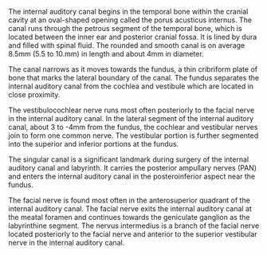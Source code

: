 The internal auditory canal begins in the temporal bone within the cranial cavity at an oval-shaped opening called the porus acusticus internus. The canal runs through the petrous segment of the temporal bone, which is located between the inner ear and posterior cranial fossa. It is lined by dura and filled with spinal fluid. The rounded and smooth canal is on average 8.5mm (5.5 to 10.mm) in length and about 4mm in diameter.

The canal narrows as it moves towards the fundus, a thin cribriform plate of bone that marks the lateral boundary of the canal. The fundus separates the internal auditory canal from the cochlea and vestibule which are located in close proximity.

The vestibulocochlear nerve runs most often posteriorly to the facial nerve in the internal auditory canal. In the lateral segment of the internal auditory canal, about 3 to -4mm from the fundus, the cochlear and vestibular nerves join to form one common nerve. The vestibular portion is further segmented into the superior and inferior portions at the fundus.

The singular canal is a significant landmark during surgery of the internal auditory canal and labyrinth. It carries the posterior ampullary nerves (PAN) and enters the internal auditory canal in the posteroinferior aspect near the fundus.

The facial nerve is found most often in the anterosuperior quadrant of the internal auditory canal. The facial nerve exits the internal auditory canal at the meatal foramen and continues towards the geniculate ganglion as the labyrinthine segment. The nervus intermedius is a branch of the facial nerve located posteriorly to the facial nerve and anterior to the superior vestibular nerve in the internal auditory canal.